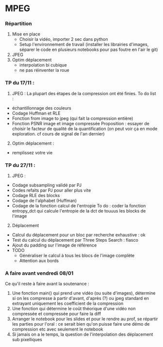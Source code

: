 # MPEG

### Répartition

1. Mise en place
    - Choisir la vidéo, importer 2 sec dans python
    - Setup l'environnement de travail (installer les librairies d'images, séparer le code en plusieurs notebooks pour pas foutre en l'air le git)
2. JPEG
3. Optim déplacement
    - interpolation bi cubique
    - ne pas réinventer la roue

### TP du 17/11 :

1. JPEG :
La plupart des étapes de la compression ont été finies.
To do list :
- échantillonnage des couleurs
- Codage Huffman et RLE
- Fonction from image to jpeg (qui fait la compression entière)
- Fonction PSNR image et image compressée
Proposition : essayer de choisir le facteur de qualité de la quantification (on peut voir ça en mode exploration. cf cours de signal de l'an dernier)

2. Optim déplacement :
- remplissez votre vie 

### TP du 27/11 : 
1. JPEG : 
- Codage subsampling validé par PJ 
- Codes refaits par PJ pour aller plus vite
- Codage RLE des blocks
- Codage de l'alphabet (Huffman)
- Codage de la fonction calcul de l'entropie 
To do : coder la fonction entropy_dct qui calcule l'entropie de la dct de touuus les blocks de l'image

2. Déplacement
- Calcul du déplacement pour un bloc par recherche exhaustive : ok
- Test du calcul du déplacement par Three Steps Search : fiasco
- Ajout du padding sur l'image de référence
- TODO
	- Généraliser le calcul à tous les blocs de l'image complète
	- Attention aux bords
 
 ### A faire avant vendredi 08/01
Ce qu'il reste à faire avant la soutenance :
1. Une fonction main() qui prend une vidéo (ou suite d'images), détermine si on les compresse à partir d'avant, d'après (?) ou jpeg standard en extrayant uniquement les coefficient de la compression
2. Une fonction qui détermine le coût théorique d'une vidéo non compressée et compressée pour faire la diff
3. Arranger le notebook pour les slides et pour le rendre au prof, se répartir les parties pour l'oral  : ce serait bien qu'on puisse faire une démo de compression etc avec seulement le notebook 
4. Si jamais on a le temps, la question de l'interpolation des déplacement sub pixelliques

